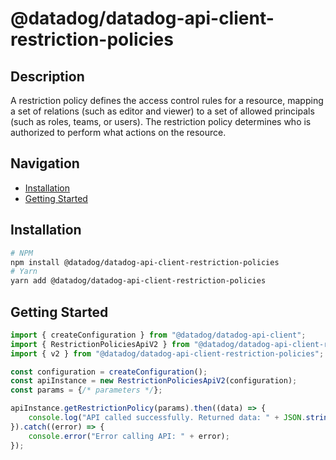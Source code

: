 # @datadog/datadog-api-client-restriction-policies

## Description

A restriction policy defines the access control rules for a resource, mapping a set of relations
(such as editor and viewer) to a set of allowed principals (such as roles, teams, or users).
The restriction policy determines who is authorized to perform what actions on the resource.

## Navigation

- [Installation](#installation)
- [Getting Started](#getting-started)

## Installation

```sh
# NPM
npm install @datadog/datadog-api-client-restriction-policies
# Yarn
yarn add @datadog/datadog-api-client-restriction-policies
```

## Getting Started
```ts
import { createConfiguration } from "@datadog/datadog-api-client";
import { RestrictionPoliciesApiV2 } from "@datadog/datadog-api-client-restriction-policies";
import { v2 } from "@datadog/datadog-api-client-restriction-policies";

const configuration = createConfiguration();
const apiInstance = new RestrictionPoliciesApiV2(configuration);
const params = {/* parameters */};

apiInstance.getRestrictionPolicy(params).then((data) => {
    console.log("API called successfully. Returned data: " + JSON.stringify(data));
}).catch((error) => {
    console.error("Error calling API: " + error);
});
```